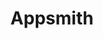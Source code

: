 ---
draft: false
title: Appsmith
content:
  id: appsmith
  name: Appsmith
  website: https://www.appsmith.com/
  short_description: Appsmith is a powerful open-source framework to build internal tools.
---